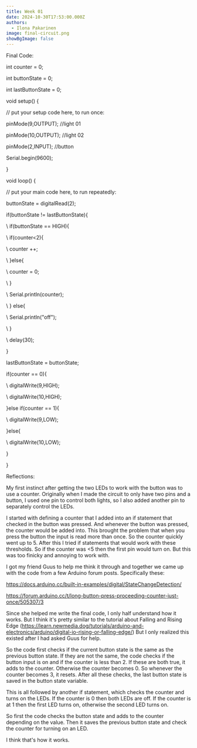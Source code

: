```yaml
---
title: Week 01
date: 2024-10-30T17:53:00.000Z
authors:
  - Ilona Pakarinen
image: final-circuit.png
showBgImage: false
---
```

Final Code:

int counter = 0;

int buttonState = 0;

int lastButtonState = 0;



void setup() {

  // put your setup code here, to run once:

  pinMode(9,OUTPUT); //light 01

  pinMode(10,OUTPUT); //light 02

  pinMode(2,INPUT); //button

  Serial.begin(9600);

}



void loop() {

  // put your main code here, to run repeatedly:

  buttonState = digitalRead(2);

  if(buttonState != lastButtonState){

\    if(buttonState == HIGH){

\    if(counter<2){

\    counter ++;

\    }else{

\    counter = 0;

\    }

\    Serial.println(counter);

\    } else{

\    Serial.println("off");

\    }

\    delay(30);

  }



  lastButtonState = buttonState;



  if(counter == 0){

\    digitalWrite(9,HIGH);

\    digitalWrite(10,HIGH);

  }else if(counter == 1){

\    digitalWrite(9,LOW);

  }else{

\    digitalWrite(10,LOW);

  }

}



Reflections:

My first instinct after getting the two LEDs to work with the button was to use a counter. Originally when I made the circuit to only have two pins and a button, I used one pin to control both lights, so I also added another pin to separately control the LEDs.

I started with defining a counter that I added into an if statement that checked in the button was pressed. And whenever the button was pressed, the counter would be added into. This brought the problem that when you press the button the input is read more than once. So the counter quickly went up to 5. After this I tried if statements that would work with these thresholds. So if the counter was <5 then the first pin would turn on. But this was too finicky and annoying to work with.

I got my friend Guus to help me think it through and together we came up with the code from a few Arduino forum posts. Specifically these:

https://docs.arduino.cc/built-in-examples/digital/StateChangeDetection/

https://forum.arduino.cc/t/long-button-press-proceeding-counter-just-once/505307/3

Since she helped me write the final code, I only half understand how it works. But I think it's pretty similar to the tutorial about Falling and Rising Edge (https://learn.newmedia.dog/tutorials/arduino-and-electronics/arduino/digital-io-rising-or-falling-edge/) But I only realized this existed after I had asked Guus for help. 

So the code first checks if the current button state is the same as the previous button state. If they are not the same, the code checks if the button input is on and if the counter is less than 2. If these are both true, it adds to the counter. Otherwise the counter becomes 0. So whenever the counter becomes 3, it resets. After all these checks, the last button state is saved in the button state variable. 

This is all followed by another if statement, which checks the counter and turns on the LEDs. If the counter is 0 then both LEDs are off. If the counter is at 1 then the first LED turns on, otherwise the second LED turns on. 

So first the code checks the button state and adds to the counter depending on the value. Then it saves the previous button state and check the counter for turning on an LED.

I think that's how it works.
